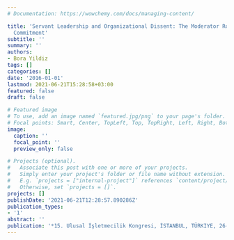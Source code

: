 ```yaml
---
# Documentation: https://wowchemy.com/docs/managing-content/

title: 'Servant Leadership and Organizational Dissent: The Moderator Role of Organizational
  Commitment'
subtitle: ''
summary: ''
authors:
- Bora Yildiz
tags: []
categories: []
date: '2016-01-01'
lastmod: 2021-06-21T15:28:58+03:00
featured: false
draft: false

# Featured image
# To use, add an image named `featured.jpg/png` to your page's folder.
# Focal points: Smart, Center, TopLeft, Top, TopRight, Left, Right, BottomLeft, Bottom, BottomRight.
image:
  caption: ''
  focal_point: ''
  preview_only: false

# Projects (optional).
#   Associate this post with one or more of your projects.
#   Simply enter your project's folder or file name without extension.
#   E.g. `projects = ["internal-project"]` references `content/project/deep-learning/index.md`.
#   Otherwise, set `projects = []`.
projects: []
publishDate: '2021-06-21T12:28:57.890286Z'
publication_types:
- '1'
abstract: ''
publication: '*15. Ulusal İşletmecilik Kongresi, İSTANBUL, TÜRKIYE, 26-28 Mayıs 2016*'
---
```

